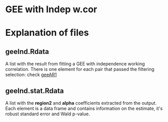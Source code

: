 GEE with Indep w.cor
========================

# Explanation of files

## geeInd.Rdata

A list with the result from fitting a GEE with independence working correlation. There is one element for each pair that passed the filtering selection: check [geeAR1](../geeAR1)

## geeInd.stat.Rdata

A list with the __region2__ and __alpha__ coefficients extracted from the output. Each element is a data frame and contains information on the estimate, it's robust standard error and Wald p-value.


